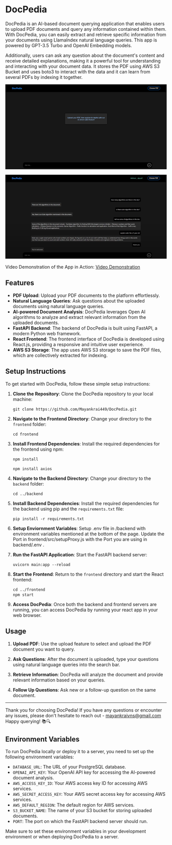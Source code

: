 # DocPedia

DocPedia is an AI-based document querying application that enables users to upload PDF documents and query any information contained within them. With DocPedia, you can easily extract and retrieve specific information from your documents using LlamaIndex natural language queries. This app is powered by GPT-3.5 Turbo and OpenAI Embedding models.

Additionally, users can ask any question about the document's content and receive detailed explanations, making it a powerful tool for understanding and interacting with your document data. It stores the PDF using AWS S3 Bucket and uses boto3 to interact with the data and it can learn from several PDFs by indexing it together.

![Front](images/page.png)

![working of app](images/working.png) 

Video Demonstration of the App in Action: [Video Demonstration](https://drive.google.com/file/d/1QXX-mYXZqt5-ZrJb6pg4ozZrmauOYDYO/view)

## Features

- **PDF Upload**: Upload your PDF documents to the platform effortlessly.
- **Natural Language Queries**: Ask questions about the uploaded documents using natural language queries.
- **AI-powered Document Analysis**: DocPedia leverages Open AI algorithms to analyze and extract relevant information from the uploaded documents.
- **FastAPI Backend**: The backend of DocPedia is built using FastAPI, a modern Python web framework.
- **React Frontend**: The frontend interface of DocPedia is developed using React.js, providing a responsive and intuitive user experience.
- **AWS S3 Storage**: The app uses AWS S3 storage to save the PDF files, which are collectively extracted for indexing.

## Setup Instructions

To get started with DocPedia, follow these simple setup instructions:

1. **Clone the Repository**: Clone the DocPedia repository to your local machine:

    ```
    git clone https://github.com/Mayankrai449/DocPedia.git

    ```

2. **Navigate to the Frontend Directory**: Change your directory to the `frontend` folder:

    ```
    cd frontend
    ```

3. **Install Frontend Dependencies**: Install the required dependencies for the frontend using npm:

    ```
    npm install
    ```

    ```
    npm install axios
    ```

4. **Navigate to the Backend Directory**: Change your directory to the `backend` folder:

    ```
    cd ../backend
    ```

5. **Install Backend Dependencies**: Install the required dependencies for the backend using pip and the `requirements.txt` file:

    ```
    pip install -r requirements.txt
    ```

6. **Setup Enviornment Variables**: Setup .env file in /backend with environment variables mentioned at the bottom of the page. Update the Port in frontend/src/setupProxy.js with the Port you are using in backend/.env .

7. **Run the FastAPI Application**: Start the FastAPI backend server:

    ```
    uvicorn main:app --reload
    ```

8. **Start the Frontend**: Return to the `frontend` directory and start the React frontend:

    ```
    cd ../frontend
    npm start
    ```

9. **Access DocPedia**: Once both the backend and frontend servers are running, you can access DocPedia by running your react app in your web browser.

## Usage

1. **Upload PDF**: Use the upload feature to select and upload the PDF document you want to query.

2. **Ask Questions**: After the document is uploaded, type your questions using natural language queries into the search bar.

3. **Retrieve Information**: DocPedia will analyze the document and provide relevant information based on your queries.

4. **Follow Up Questions**: Ask new or a follow-up question on the same document.

---

Thank you for choosing DocPedia! If you have any questions or encounter any issues, please don't hesitate to reach out - mayankraivns@gmail.com Happy querying! 📚🔍

## Environment Variables

To run DocPedia locally or deploy it to a server, you need to set up the following environment variables:

- `DATABASE_URL`: The URL of your PostgreSQL database.
- `OPENAI_API_KEY`: Your OpenAI API key for accessing the AI-powered document analysis.
- `AWS_ACCESS_KEY_ID`: Your AWS access key ID for accessing AWS services.
- `AWS_SECRET_ACCESS_KEY`: Your AWS secret access key for accessing AWS services.
- `AWS_DEFAULT_REGION`: The default region for AWS services.
- `S3_BUCKET_NAME`: The name of your S3 bucket for storing uploaded documents.
- `PORT`: The port on which the FastAPI backend server should run.

Make sure to set these environment variables in your development environment or when deploying DocPedia to a server.
